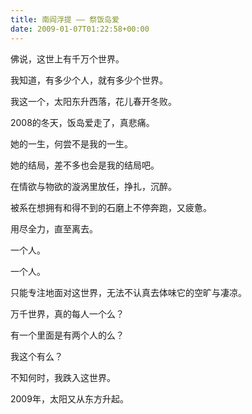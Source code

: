 ```yaml
---
title: 南阎浮提 —— 祭饭岛爱
date: 2009-01-07T01:22:58+00:00
---
```

佛说，这世上有千万个世界。

我知道，有多少个人，就有多少个世界。

我这一个，太阳东升西落，花儿春开冬败。

2008的冬天，饭岛爱走了，真悲痛。

她的一生，何尝不是我的一生。

她的结局，差不多也会是我的结局吧。

在情欲与物欲的漩涡里放任，挣扎，沉醉。

被系在想拥有和得不到的石磨上不停奔跑，又疲惫。

用尽全力，直至离去。

一个人。

一个人。

只能专注地面对这世界，无法不认真去体味它的空旷与凄凉。

万千世界，真的每人一个么？

有一个里面是有两个人的么？

我这个有么？

不知何时，我跌入这世界。

2009年，太阳又从东方升起。
